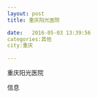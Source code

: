 ```yaml
--- 
layout: post 
title: 重庆阳光医院

date:   2016-05-03 13:39:56 
categories:其他  
city:重庆
  
--- 
```

   
重庆阳光医院

信息

